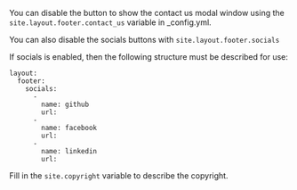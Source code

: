 You can disable the button to show the contact us modal window using the `site.layout.footer.contact_us` variable in _config.yml.

You can also disable the socials buttons with `site.layout.footer.socials`

If socials is enabled, then the following structure must be described for use:
```
layout:
  footer:
    socials:
      -
        name: github
        url:
      -
        name: facebook
        url:
      -
        name: linkedin
        url:
```
Fill in the `site.copyright` variable to describe the copyright.
